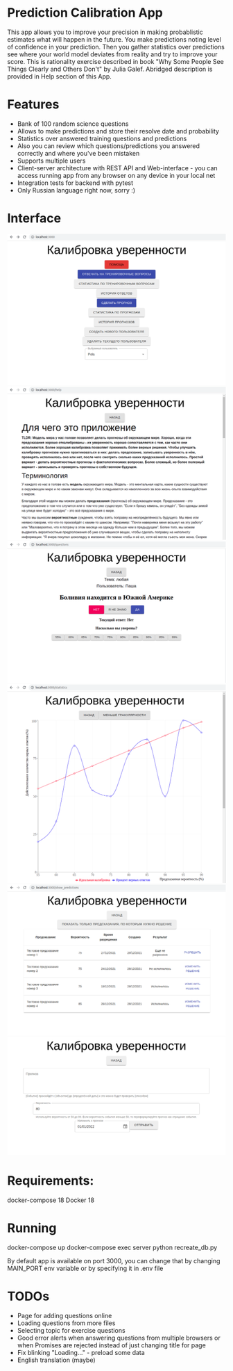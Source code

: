 # Prediction Calibration App

This app allows you to improve your precision in making probablistic estimates what will happen in the future. You make predictions noting level of confidence in your prediction. Then you gather statistics over predictions see where your world model deviates from reality and try to improve your score. This is rationality exercise described in book "Why Some People See Things Clearly and Others Don't" by Julia Galef. Abridged description is provided in Help section of this App.

# Features

- Bank of 100 random science questions
- Allows to make predictions and store their resolve date and probability
- Statistics over answered training questions and predictions
- Also you can review which questions/predictions you answered correctly and where you've been mistaken
- Supports multiple users
- Client-server architecture with REST API and Web-interface - you can access running app from any browser on any device in your local net
- Integration tests for backend with pytest
- Only Russian language right now, sorry :)

# Interface

![pic1](pictures_for_readme/pic1.png)
![pic2](pictures_for_readme/pic2.png)
![pic3](pictures_for_readme/pic3.png)
![pic4](pictures_for_readme/pic4.png)
![pic5](pictures_for_readme/pic5.png)
![pic6](pictures_for_readme/pic6.png)

# Requirements:
docker-compose 18
Docker 18

# Running
docker-compose up
docker-compose exec server python recreate_db.py

By default app is available on port 3000, you can change that by changing MAIN_PORT env variable or by specifying it in .env file

# TODOs

- Page for adding questions online
- Loading questions from more files
- Selecting topic for exercise questions
- Good error alerts when answering questions from multiple browsers or when Promises are rejected instead of just changing title for page
- Fix blinking "Loading..." - preload some data
- English translation (maybe)
